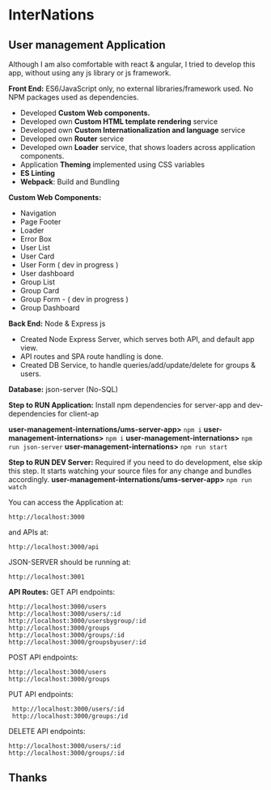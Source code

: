 # InterNations
## User management Application
Although I am also comfortable with react & angular, I tried to develop this app, without using any js library or js framework.

**Front End:** ES6/JavaScript only, no external libraries/framework used. No NPM packages used as dependencies.

 -   Developed  **Custom Web components.**
 -   Developed own  **Custom HTML template rendering**  service
 -   Developed own  **Custom Internationalization and language**  service
 -   Developed own  **Router**  service
 -   Developed own  **Loader**  service, that shows loaders across application components.
 -   Application  **Theming**  implemented using CSS variables
 -   **ES Linting**
 -   **Webpack**: Build and Bundling

**Custom Web Components:**
 - Navigation
 - Page Footer
 - Loader
 - Error Box
 - User List
 - User Card
 - User Form 	( dev in progress )	
 - User dashboard 	
 - Group List 	
 - Group Card 	
 - Group Form - ( dev in progress )	
 - Group Dashboard

**Back End:** Node & Express js
- Created Node Express Server, which serves both API, and default app view.
- API routes and SPA route handling is done.
- Created DB Service, to handle queries/add/update/delete for groups & users.

**Database:** json-server (No-SQL)

**Step to RUN Application:**
Install npm dependencies for server-app and dev-dependencies for client-ap

**user-management-internations/ums-server-app>** `npm i`
**user-management-internations>** `npm i`
**user-management-internations>** `npm run json-server`
**user-management-internations>** `npm run start`

**Step to RUN DEV Server:**
Required if you need to do development, else skip this step. It starts watching your source files for any change and bundles accordingly.
**user-management-internations/ums-server-app>** `npm run watch`

You can access the Application at:

    http://localhost:3000

and APIs at:

    http://localhost:3000/api
JSON-SERVER should be running at:

    http://localhost:3001

**API Routes:**
GET API endpoints:

    http://localhost:3000/users
    http://localhost:3000/users/:id
    http://localhost:3000/usersbygroup/:id
    http://localhost:3000/groups
    http://localhost:3000/groups/:id
    http://localhost:3000/groupsbyuser/:id

POST API endpoints:

    http://localhost:3000/users
    http://localhost:3000/groups

PUT API endpoints:
   

     http://localhost:3000/users/:id
     http://localhost:3000/groups:/id

DELETE API endpoints:

    http://localhost:3000/users/:id
    http://localhost:3000/groups/:id

## Thanks
